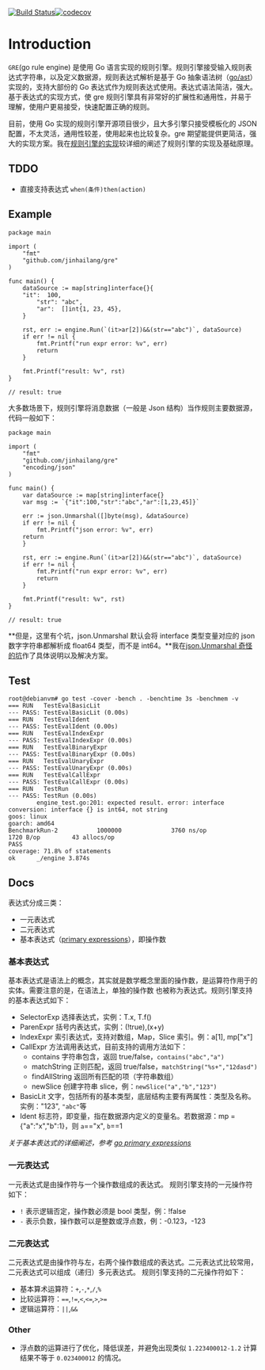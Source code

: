 [![Build Status](https://travis-ci.org/jinhailang/gre.svg?branch=master)](https://travis-ci.org/jinhailang/gre)[![codecov](https://codecov.io/gh/jinhailang/gre/branch/master/graph/badge.svg)](https://codecov.io/gh/jinhailang/gre)

# Introduction

`GRE`(go rule engine) 是使用 Go 语言实现的规则引擎。规则引擎接受输入规则表达式字符串，以及定义数据源，规则表达式解析是基于 Go 抽象语法树（[go/ast](https://godoc.org/go/ast)）实现的，支持大部份的 Go 表达式作为规则表达式使用。表达式语法简洁，强大。基于表达式的实现方式，使 gre 规则引擎具有非常好的扩展性和通用性，并易于理解，使用户更易接受，快速配置正确的规则。

目前，使用 Go 实现的规则引擎开源项目很少，且大多引擎只接受模板化的 JSON 配置，不太灵活，通用性较差，使用起来也比较复杂。gre 期望能提供更简洁，强大的实现方案。我在[规则引擎的实现](https://github.com/jinhailang/blog/issues/49)较详细的阐述了规则引擎的实现及基础原理。

## TDDO

- 直接支持表达式 `when(条件)then(action)`

## Example

```
package main

import (
    "fmt"
    "github.com/jinhailang/gre"
)

func main() {
    dataSource := map[string]interface{}{
	"it":  100,
        "str": "abc",
        "ar":  []int{1, 23, 45},
    }

    rst, err := engine.Run(`(it>ar[2])&&(str=="abc")`, dataSource)
    if err != nil {
    	fmt.Printf("run expr error: %v", err)
    	return
    }

    fmt.Printf("result: %v", rst)
}

// result: true
```

大多数场景下，规则引擎将消息数据（一般是 Json 结构）当作规则主要数据源，代码一般如下：

```
package main

import (
    "fmt"
    "github.com/jinhailang/gre"
    "encoding/json"
)

func main() {
    var dataSource := map[string]interface{}
    var msg := `{"it":100,"str":"abc","ar":[1,23,45]}`

    err := json.Unmarshal([]byte(msg), &dataSource)
    if err != nil {
        fmt.Printf("json error: %v", err)
	return
    }
    
    rst, err := engine.Run(`(it>ar[2])&&(str=="abc")`, dataSource)
    if err != nil {
    	fmt.Printf("run expr error: %v", err)
    	return
    }

    fmt.Printf("result: %v", rst)
}

// result: true
```

**但是，这里有个坑，json.Unmarshal 默认会将 interface 类型变量对应的 json 数字字符串都解析成 float64 类型，而不是 int64。**我在[json.Unmarshal 奇怪的坑](https://github.com/jinhailang/blog/issues/50)作了具体说明以及解决方案。

## Test

```
root@debianvm# go test -cover -bench . -benchtime 3s -benchmem -v
=== RUN   TestEvalBasicLit
--- PASS: TestEvalBasicLit (0.00s)
=== RUN   TestEvalIdent
--- PASS: TestEvalIdent (0.00s)
=== RUN   TestEvalIndexExpr
--- PASS: TestEvalIndexExpr (0.00s)
=== RUN   TestEvalBinaryExpr
--- PASS: TestEvalBinaryExpr (0.00s)
=== RUN   TestEvalUnaryExpr
--- PASS: TestEvalUnaryExpr (0.00s)
=== RUN   TestEvalCallExpr
--- PASS: TestEvalCallExpr (0.00s)
=== RUN   TestRun
--- PASS: TestRun (0.00s)
        engine_test.go:201: expected result. error: interface conversion: interface {} is int64, not string
goos: linux
goarch: amd64
BenchmarkRun-2           1000000              3760 ns/op            1720 B/op         43 allocs/op
PASS
coverage: 71.8% of statements
ok      _/engine 3.874s

```

## Docs

表达式分成三类：

- 一元表达式
- 二元表达式
- 基本表达式（[primary expressions](https://golang.org/ref/spec#Primary_expressions)），即操作数

### 基本表达式

基本表达式是语法上的概念，其实就是数学概念里面的操作数，是运算符作用于的实体。需要注意的是，在语法上，单独的操作数
也被称为表达式。规则引擎支持的基本表达式如下：

- SelectorExp 选择表达式，实例：T.x, T.f()
- ParenExpr 括号内表达式，实例：(!true),(x+y)
- IndexExpr 索引表达式，支持对数组，Map，Slice 索引。例：a[1], mp["x"]
- CallExpr 方法调用表达式，目前支持的调用方法如下：
  - contains 字符串包含，返回 true/false，`contains("abc","a")`
  - matchString 正则匹配，返回 true/false，`matchString("%s+","12dasd")`
  - findAllString 返回所有匹配的项（字符串数组）
  - newSlice 创建字符串 slice，例：`newSlice("a","b","123")`
- BasicLit 文字，包括所有的基本类型，底层结构主要有两属性：类型及名称。实例："123", `"abc"`等
- Ident 标志符，即变量，指在数据源内定义的变量名。若数据源：mp = {"a":"x","b":1}，则 `a`=="x", `b`==1

*关于基本表达式的详细阐述，参考 [go primary expressions](https://golang.org/ref/spec#Primary_expressions)*

### 一元表达式

一元表达式是由操作符与一个操作数组成的表达式。
规则引擎支持的一元操作符如下：

- `!` 表示逻辑否定，操作数必须是 bool 类型，例：!false
- `-` 表示负数，操作数可以是整数或浮点数，例：-0.123，-123

### 二元表达式

二元表达式是由操作符与左，右两个操作数组成的表达式。二元表达式比较常用，二元表达式可以组成（递归）多元表达式。
规则引擎支持的二元操作符如下：

- 基本算术运算符：`+`,`-`,`*`,`/`,`%`
- 比较运算符：`==`,`!=`,`<`,`<=`,`>`,`>=`
- 逻辑运算符：`||`,`&&`

### Other

- 浮点数的运算进行了优化，降低误差，并避免出现类似 `1.223400012-1.2` 计算结果不等于 `0.023400012` 的情况。
